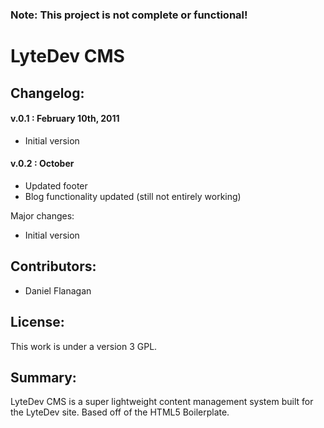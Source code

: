 ### Note: This project is not complete or functional!

# LyteDev CMS

## Changelog:
#### v.0.1 : February 10th, 2011
* Initial version

#### v.0.2 : October
* Updated footer 
* Blog functionality updated (still not entirely working) 

Major changes:
* Initial version

## Contributors: 
* Daniel Flanagan 

## License:
This work is under a version 3 GPL. 

## Summary:
LyteDev CMS is a super lightweight content management system built for the LyteDev site. Based off of the HTML5 Boilerplate. 